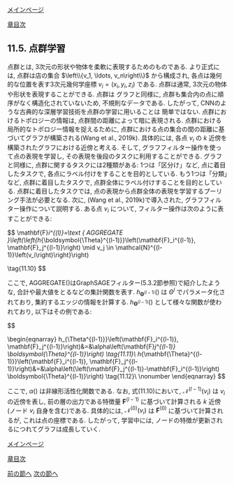 [メインページ](../../index.markdown)

[章目次](./chap11.md)
## 11.5. 点群学習

点群とは, 3次元の形状や物体を柔軟に表現するためのものである. より正式には, 点群は店の集合 $\left\\{v_1, \ldots, v_n\right\\}$ から構成され, 各点は幾何的な位置を表す3次元幾何学座標 $v_i=\left(x_i, y_i, z_i\right)$ である. 点群は通常, 3次元の物体や形状を表現することができる. 点群は グラフと同様に, 点群も集合内の点に順序がなく構造化されていないため, 不規則なデータである. したがって, CNNのような古典的な深層学習技術を点群の学習に用いることは 簡単ではない. 点群におけるトポロジーの情報は, 点群間の距離によって暗に表現される. 点群における局所的なトポロジー情報を捉えるために, 点群における点の集合の間の距離に基づいてグラフが構築される(Wang et al., 2019k). 具体的には, 各点 $v_i$ の $k$ 近傍を構築されたグラフにおける近傍と考える. そして, グラフフィルター操作を使って点の表現を学習し, その表現を後段のタスクに利用することができる. グラフと同様に, 点群に関するタスクには2種類がある: 1つは「区分け」など, 点に着目したタスクで, 各点にラベル付けをすることを目的としている. もう1つは「分類」など, 点群に着目したタスクで, 点群全体にラベル付けすることを目的としている. 点群に着目したタスクでは, 点の表現から点群全体の表現を学習するプーリング手法が必要となる. 次に, (Wang et al., 2019k)で導入された, グラフフィルター操作について説明する. ある点 $v_i$ について, フィルター操作は次のように表すことができる:

 $$
 \mathbf{F}_i^{(l)}=\text { AGGREGATE }\left(\left\{h_{\boldsymbol{\Theta}^{(l-1)}}\left(\mathbf{F}_i^{(l-1)}, \mathbf{F}_j^{(l-1)}\right) \mid v_j \in \mathcal{N}^{(l-1)}\left(v_i\right)\right\}\right)
    
\tag{11.10} $$
 

ここで, AGGREGATE()はGraphSAGEフィルター(5.3.2節参照)で紹介したような, 合計や最大値をとるなどの集計関数を表す.  $h_{\boldsymbol{\Theta}^{(l-1)}}()$ は $\Theta^{l}$ でパラメータ化されており, 集約するエッジの情報を計算する.  $h_{\boldsymbol{\Theta}^{(l-1)}}()$ として様々な関数が使われており, 以下はその例である:

  

$$

\begin{eqnarray}
    h_{\Theta^{(l-1)}}\left(\mathbf{F}_i^{(l-1)}, \mathbf{F}_j^{(l-1)}\right)&=&\alpha\left(\mathbf{F}_j^{(l-1)} \boldsymbol{\Theta}^{(l-1)}\right) 
\tag{11.11}\\ h_{\mathbf{\Theta}^{(l-1)}}\left(\mathbf{F}_i^{(l-1)}, \mathbf{F}_j^{(l-1)}\right)&=&\alpha\left(\left(\mathbf{F}_j^{(l-1)}-\mathbf{F}_i^{(l-1)}\right) \boldsymbol{\Theta}^{(l-1)}\right) 
\tag{11.12}\\ \nonumber
\end{eqnarray}
$$

  

ここで,  $\alpha()$ は非線形活性化関数である. なお, 式(11.10)において,  $\mathcal{N}^{(l-1)}\left(v_i\right)$ は $v_i$ の近傍を表し, 前の層の出力である特徴量 $\mathbf{F}^{(l-1)}$ に基づいて計算される $k$ 近傍(ノード $v_i$ 自身を含む)である. 具体的には,  $\mathcal{N}^{(0)}\left(v_i\right)$ は $\mathbf{F}^{(0)}$ に基づいて計算されるが, これは点の座標である. したがって, 学習中には, ノードの特徴が更新されるにつれてグラフは成長していく.


[メインページ](../../index.markdown)

[章目次](./chap11.md)

[前の節へ](./subsection_04.md) [次の節へ](./subsection_06.md)


